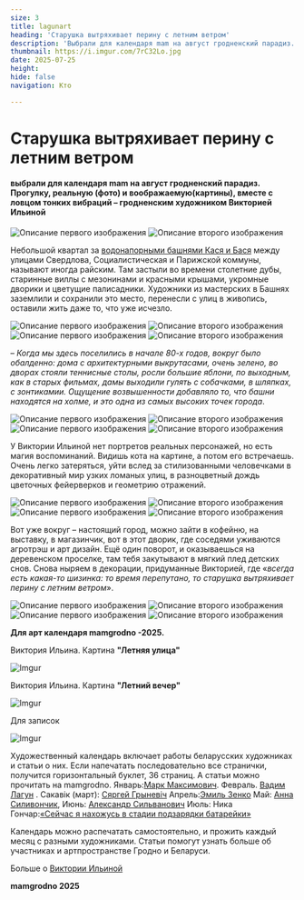 ```yaml
---
size: 3
title: lagunart
heading: 'Старушка вытряхивает перину с летним ветром'
description: 'Выбрали для календаря mam на август гродненский парадиз. Прогулку, реальную и воображаемую, вместе с ловцом тонких вибраций – художником Викторией Ильиной '
thumbnail: https://i.imgur.com/7rC32Lo.jpg
date: 2025-07-25
height: 
hide: false
navigation: Кто

---
```

# Старушка вытряхивает перину с летним ветром

#### выбрали для календаря mam на август гродненский парадиз. Прогулку, реальную (фото) и воображаемую(картины), вместе с ловцом тонких вибраций – гродненским художником Викторией Ильиной

<div class="gallery2">
<img src="https://i.imgur.com/xsbTF6v.jpeg" alt="Описание первого изображения"> 
<img src="https://i.imgur.com/mLOsqjs.jpeg" alt="Описание второго изображения"> 
</div>

Небольшой квартал за [водонапорными башнями Кася и Бася](https://www.mamgrodno.com/projects/vejahistory.html) между улицами Свердлова, Социалистическая и Парижской коммуны, называют иногда райским. Там застыли во времени столетние дубы, старинные виллы с мезонинами и красными крышами, укромные дворики и цветущие палисадники. Художники из мастерских в Башнях заземлили и сохранили это место, перенесли с улиц в живопись, оставили жить даже то, что уже исчезло.

<div class="gallery2">
<img src="https://i.imgur.com/U0oiiwn.jpeg" alt="Описание первого изображения">  
<img src="https://i.imgur.com/VUwh9Wg.jpeg" alt="Описание второго изображения"> 
</div>

<div class="gallery2">
<img src="https://i.imgur.com/DbMN0ay.jpeg" alt="Описание первого изображения">  
<img src="https://i.imgur.com/4FBYPv2.jpeg" alt="Описание второго изображения"> 
</div>

– _Когда мы здесь поселились в начале 80-х годов, вокруг было обалденно: дома с архитектурными выкрутасами, очень зелено, во дворах стояли теннисные столы, росли большие яблони, по выходным, как в старых фильмах, дамы выходили гулять с собачками, в шляпках, с зонтикамии. Ощущение возвышенности добавляло то, что башни находятся на холме, и это одна из самых высоких точек города_.

<div class="gallery2">
<img src="https://i.imgur.com/pdpmcai.jpeg" alt="Описание первого изображения">  
<img src="https://i.imgur.com/PQD4zTg.jpeg" alt="Описание второго изображения"> 
</div>

<div class="gallery2">
<img src="https://i.imgur.com/ao1Oxay.jpeg" alt="Описание первого изображения">  
<img src="https://i.imgur.com/bjkx7kv.jpeg" alt="Описание второго изображения"> 
</div>

У Виктории Ильиной нет портретов реальных персонажей, но есть магия воспоминаний. Видишь кота на картине, а потом его встречаешь. Очень легко затеряться, уйти вслед за стилизованными человечками в декоративный мир узких ломаных улиц, в разноцветный дождь цветочных фейерверков и геометрию отражений. 

<div class="gallery2">
<img src="https://i.imgur.com/cNuu2qO.jpeg" alt="Описание первого изображения">  
<img src="https://i.imgur.com/2Xprgwb.jpeg" alt="Описание второго изображения"> 
</div>

<div class="gallery2">
<img src="https://i.imgur.com/HvSRV3G.jpeg" alt="Описание первого изображения">  
<img src="https://i.imgur.com/ZxJgMYR.jpeg" alt="Описание второго изображения"> 
</div>

Вот уже вокруг – настоящий город, можно зайти в кофейню, на выставку, в магазинчик, вот в этот дворик, где соседями уживаются агротрэш и арт дизайн. Ещё один поворот, и оказываешься на деревенском проселке, там тебя закутывают в мягкий плед детских снов. Снова ныряем в декорации, придуманные Викторией, где «_всегда есть какая-то шизинка: то время перепутано, то старушка вытряхивает перину с летним ветром_». 

<div class="gallery2">
<img src="https://i.imgur.com/Lucygmb.jpeg" alt="Описание первого изображения">   
<img src="https://i.imgur.com/NHW8BhC.jpeg" alt="Описание второго изображения"> 
</div>

<div class="gallery2">
<img src="https://i.imgur.com/LvOLVFm.jpeg" alt="Описание первого изображения"> 
<img src="https://i.imgur.com/vueFbI3.jpeg" alt="Описание второго изображения"> 
</div>

**Для арт календаря mamgrodno -2025.**

Виктория Ильина. Картина **"Летняя улица"**

![Imgur](https://i.imgur.com/VEA6S6h.jpg)

Виктория Ильина. Картина **"Летний вечер"**

![Imgur](https://i.imgur.com/3NF1hOq.jpg)

Для записок

![Imgur](https://i.imgur.com/h9aizb6.jpg)


Художественный календарь включает работы беларусских художниках и статьи о них. Если напечатать последовательно все странички, получится горизонтальный буклет, 36 страниц. А статьи можно прочитать на mamgrodno. Январь:[Марк Максимович](https://www.mamgrodno.com/projects/markmaksimovitch.html). Февраль. [Вадим Лагун](https://www.mamgrodno.com/projects/lagunart.html) . Сакавік (март): [Сяргей Грыневіч](https://www.mamgrodno.com/projects/grinevitchcalendar.html) Апрель:[Эмиль Зенко](https://www.mamgrodno.com/projects/zenkoart.html) Май: [Анна Силивончик](https://www.mamgrodno.com/projects/silivonchik.html), Июнь: [Александр Сильванович](https://www.mamgrodno.com/projects/Silvanovitchpaint.html) Июль: Ника Гончар:[«Сейчас я нахожусь в стадии подзарядки батарейки»](https://www.mamgrodno.com/projects/nikapaint.html)

Календарь можно распечатать самостоятельно, и прожить каждый месяц с разными художниками. Статьи помогут узнать больше об участниках и артпространстве Гродно и Беларуси.

Больше о [Виктории Ильиной](https://www.instagram.com/ilyina.viktoria.art/) 

**mamgrodno 2025**
